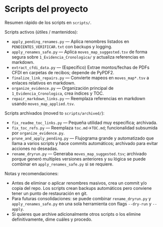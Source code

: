 # Scripts del proyecto

Resumen rápido de los scripts en `scripts/`.

Scripts activos (útiles / mantenidos):
- `apply_pending_renames.py` — Aplica renombres listados en `PENDIENTES_VERIFICAR.txt` con backups y logging.
- `apply_renames_safe.py` — Aplica `moves_map_suggested.tsv` de forma segura sobre `1_Evidencia_Cronologica/` y actualiza referencias en markdown.
- `extract_cfdi_data.py` — (Específico) Extrae montos/fechas de PDFs CFDI en carpetas de recibos; depende de PyPDF2.
- `finalize_link_repairs.py` — Convierte mapeos en `moves_map*.tsv` a enlaces relativos en markdown.
- `organize_evidence.py` — Organización principal de `1_Evidencia_Cronologica`, crea índices y TOC.
- `repair_markdown_links.py` — Reemplaza referencias en markdown usando `moves_map_applied.tsv`.

Scripts archivados (moved to `scripts/archived/`):
- `fix_readme_toc_links.py` — Pequeña utilidad muy específica; archivada.
- `fix_toc_refs.py` — Reemplaza `toc.md`->`TOC.md`; funcionalidad subsumida por `organize_evidence.py`.
- `prune_and_apply_pending.py` — Flujograma grande y automatizado que llama a varios scripts y hace commits automáticos; archivado para evitar acciones no deseadas.
- `rename_dryrun.py` — Generaba `moves_map_suggested.tsv`; archivado porque generó multiples versiones anteriores y su lógica se puede combinar en `apply_renames_safe.py` si se requiere.

Notas y recomendaciones:
- Antes de eliminar o aplicar renombres masivos, crea un commit y/o copia del repo. Los scripts crean backups automáticos pero conviene tener un punto de restauración en git.
- Para futuras consolidaciones: se puede combinar `rename_dryrun.py` y `apply_renames_safe.py` en una sola herramienta con flags `--dry-run` y `--apply`.
- Si quieres que archive adicionalmente otros scripts o los elimine definitivamente, dime cuáles y procedo.

